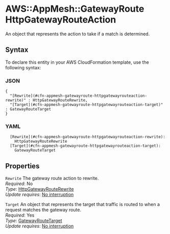 # AWS::AppMesh::GatewayRoute HttpGatewayRouteAction<a name="aws-properties-appmesh-gatewayroute-httpgatewayrouteaction"></a>

An object that represents the action to take if a match is determined\.

## Syntax<a name="aws-properties-appmesh-gatewayroute-httpgatewayrouteaction-syntax"></a>

To declare this entity in your AWS CloudFormation template, use the following syntax:

### JSON<a name="aws-properties-appmesh-gatewayroute-httpgatewayrouteaction-syntax.json"></a>

```
{
  "[Rewrite](#cfn-appmesh-gatewayroute-httpgatewayrouteaction-rewrite)" : HttpGatewayRouteRewrite,
  "[Target](#cfn-appmesh-gatewayroute-httpgatewayrouteaction-target)" : GatewayRouteTarget
}
```

### YAML<a name="aws-properties-appmesh-gatewayroute-httpgatewayrouteaction-syntax.yaml"></a>

```
  [Rewrite](#cfn-appmesh-gatewayroute-httpgatewayrouteaction-rewrite):
    HttpGatewayRouteRewrite
  [Target](#cfn-appmesh-gatewayroute-httpgatewayrouteaction-target):
    GatewayRouteTarget
```

## Properties<a name="aws-properties-appmesh-gatewayroute-httpgatewayrouteaction-properties"></a>

`Rewrite` <a name="cfn-appmesh-gatewayroute-httpgatewayrouteaction-rewrite"></a>
The gateway route action to rewrite\.  
_Required_: No  
_Type_: [HttpGatewayRouteRewrite](aws-properties-appmesh-gatewayroute-httpgatewayrouterewrite.md)  
_Update requires_: [No interruption](https://docs.aws.amazon.com/AWSCloudFormation/latest/UserGuide/using-cfn-updating-stacks-update-behaviors.html#update-no-interrupt)

`Target` <a name="cfn-appmesh-gatewayroute-httpgatewayrouteaction-target"></a>
An object that represents the target that traffic is routed to when a request matches the gateway route\.  
_Required_: Yes  
_Type_: [GatewayRouteTarget](aws-properties-appmesh-gatewayroute-gatewayroutetarget.md)  
_Update requires_: [No interruption](https://docs.aws.amazon.com/AWSCloudFormation/latest/UserGuide/using-cfn-updating-stacks-update-behaviors.html#update-no-interrupt)
